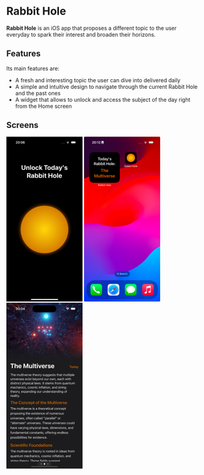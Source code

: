 # Rabbit Hole

**Rabbit Hole** is an iOS app that proposes a different topic to the user everyday to spark their interest and broaden their horizons.

## Features
Its main features are:
- A fresh and interesting topic the user can dive into delivered daily
- A simple and intuitive design to navigate through the current Rabbit Hole and the past ones
- A widget that allows to unlock and access the subject of the day right from the Home screen

## Screens
<img src="https://github.com/fabiofranzese/RabbitHole/blob/main/Screens/IMG_0051.PNG" alt="screen 1" width="200"/>
<img src="https://github.com/fabiofranzese/RabbitHole/blob/main/Screens/Screenshot%202024-12-18%20at%2020.12.23.jpeg" alt="Screen 2" width="200"/>
<img src="https://github.com/fabiofranzese/RabbitHole/blob/main/Screens/Simulator%20Screenshot%20-%20iPhone%2016%20Pro%20-%202024-12-18%20at%2020.04.24.png" alt="Screen 3" width="200"/>
